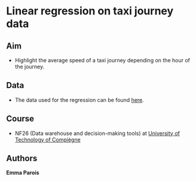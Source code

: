 # Linear regression on taxi journey data
## Aim
* Highlight the average speed of a taxi journey depending on the hour of the journey. 
## Data
* The data used for the regression can be found [here](http://www.geolink.pt/ecmlpkdd2015-challenge/dataset.html).
## Course
* NF26 (Data warehouse and decision-making tools) at [University of Technology of Compiègne](https://www.utc.fr/)

## Authors
**Emma Parois**


